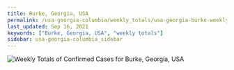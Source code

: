 ```yaml
---
title: Burke, Georgia, USA
permalink: /usa-georgia-columbia/weekly_totals/usa-georgia-burke-weekly_totals.html
last_updated: Sep 16, 2021
keywords: ["Burke, Georgia, USA", "weekly totals"]
sidebar: usa-georgia-columbia_sidebar
---
```


![Weekly Totals of Confirmed Cases for Burke, Georgia, USA](/covid_tracker/images/graphs/usa-georgia-burke-weekly_totals_graph.png)
